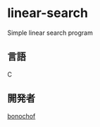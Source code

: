 # linear-search
Simple linear search program

## 言語
C

## 開発者
[bonochof](https://github.com/bonochof)
